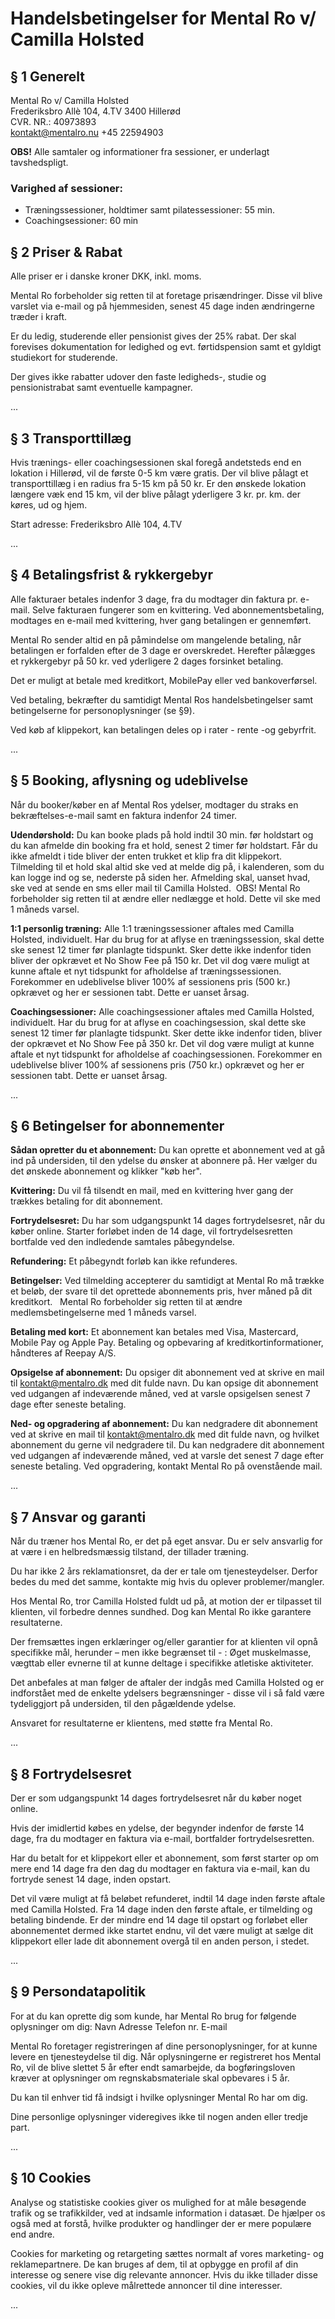 # Handelsbetingelser for Mental Ro v/ Camilla Holsted

## § 1 Generelt

Mental Ro v/ Camilla Holsted  
Frederiksbro Allè 104, 4.TV 
3400 Hillerød  
CVR. NR.: 40973893  
kontakt@mentalro.nu
+45 22594903  

**OBS!** Alle samtaler og informationer fra sessioner, er underlagt tavshedspligt.

### Varighed af sessioner:

- Træningssessioner, holdtimer samt pilatessessioner: 55 min.
- Coachingsessioner: 60 min

## § 2 Priser & Rabat

Alle priser er i danske kroner DKK, inkl. moms.

Mental Ro forbeholder sig retten til at foretage prisændringer. Disse vil blive varslet via e-mail og på hjemmesiden, senest 45 dage inden ændringerne træder i kraft.

Er du ledig, studerende eller pensionist gives der 25% rabat. Der skal forevises dokumentation for ledighed og evt. førtidspension samt et gyldigt studiekort for studerende. 

Der gives ikke rabatter udover den faste ledigheds-, studie og pensionistrabat samt eventuelle kampagner.

...

## § 3 Transporttillæg

Hvis trænings- eller coachingsessionen skal foregå andetsteds end en lokation i Hillerød, vil de første 0-5 km være gratis.
Der vil blive pålagt et transporttillæg i en radius fra 5-15 km på 50 kr.
Er den ønskede lokation længere væk end 15 km, vil der blive pålagt yderligere 3 kr. pr. km. der køres, ud og hjem.

Start adresse: Frederiksbro Allè 104, 4.TV

...

## § 4 Betalingsfrist & rykkergebyr

Alle fakturaer betales indenfor 3 dage, fra du modtager din faktura pr. e-mail. Selve fakturaen fungerer som en kvittering. Ved abonnementsbetaling, modtages en e-mail med kvittering, hver gang betalingen er gennemført.

Mental Ro sender altid en på påmindelse om mangelende betaling, når betalingen er forfalden efter de 3 dage er overskredet. Herefter pålægges et rykkergebyr på 50 kr. ved yderligere 2 dages forsinket betaling.

Det er muligt at betale med kreditkort, MobilePay eller ved bankoverførsel.

Ved betaling, bekræfter du samtidigt Mental Ros handelsbetingelser samt betingelserne for personoplysninger (se §9). 

Ved køb af klippekort, kan betalingen deles op i rater - rente -og gebyrfrit.

...

## § 5 Booking, aflysning og udeblivelse

Når du booker/køber en af Mental Ros ydelser, modtager du straks en bekræftelses-e-mail samt en faktura indenfor 24 timer.

**Udendørshold:**
Du kan booke plads på hold indtil 30 min. før holdstart og du kan afmelde din booking fra et hold, senest 2 timer før holdstart. Får du ikke afmeldt i tide bliver der enten trukket et klip fra dit klippekort.
Tilmelding til et hold skal altid ske ved at melde dig på, i kalenderen, som du kan logge ind og se, nederste på siden her. Afmelding skal, uanset hvad, ske ved at sende en sms eller mail til Camilla Holsted. 
OBS! Mental Ro forbeholder sig retten til at ændre eller nedlægge et hold. Dette vil ske med 1 måneds varsel.

**1:1 personlig træning:**
Alle 1:1 træningssessioner aftales med Camilla Holsted, individuelt. Har du brug for at aflyse en træningssession, skal dette ske senest 12 timer før planlagte tidspunkt. Sker dette ikke indenfor tiden bliver der opkrævet et No Show Fee på 150 kr. Det vil dog være muligt at kunne aftale et nyt tidspunkt for afholdelse af træningssessionen. Forekommer en udeblivelse bliver 100% af sessionens pris (500 kr.) opkrævet og her er sessionen tabt. Dette er uanset årsag. 

**Coachingsessioner:**
Alle coachingsessioner aftales med Camilla Holsted, individuelt. Har du brug for at aflyse en coachingsession, skal dette ske senest 12 timer før planlagte tidspunkt. Sker dette ikke indenfor tiden, bliver der opkrævet et No Show Fee på 350 kr. Det vil dog være muligt at kunne aftale et nyt tidspunkt for afholdelse af coachingsessionen. Forekommer en udeblivelse bliver 100% af sessionens pris (750 kr.) opkrævet og her er sessionen tabt. Dette er uanset årsag. 

...

## § 6 Betingelser for abonnementer

**Sådan opretter du et abonnement:**
Du kan oprette et abonnement ved at gå ind på undersiden, til den ydelse du ønsker at abonnere på. Her vælger du det ønskede abonnement og klikker "køb her". 

**Kvittering:**
Du vil få tilsendt en mail, med en kvittering hver gang der trækkes betaling for dit abonnement. 

**Fortrydelsesret:**
Du har som udgangspunkt 14 dages fortrydelsesret, når du køber online. Starter forløbet inden de 14 dage, vil fortrydelsesretten bortfalde ved den indledende samtales påbegyndelse. 

**Refundering:**
Et påbegyndt forløb kan ikke refunderes. 

**Betingelser:**
Ved tilmelding accepterer du samtidigt at Mental Ro må trække et beløb, der svare til det oprettede abonnements pris, hver måned på dit kreditkort.  
Mental Ro forbeholder sig retten til at ændre medlemsbetingelserne med 1 måneds varsel. 

**Betaling med kort:**
Et abonnement kan betales med Visa, Mastercard, Mobile Pay og Apple Pay. Betaling og opbevaring af kreditkortinformationer, håndteres af Reepay A/S. 

**Opsigelse af abonnement:**
Du opsiger dit abonnement ved at skrive en mail til kontakt@mentalro.dk med dit fulde navn. Du kan opsige dit abonnement ved udgangen af indeværende måned, ved at varsle opsigelsen senest 7 dage efter seneste betaling. 

**Ned- og opgradering af abonnement:**
Du kan nedgradere dit abonnement ved at skrive en mail til kontakt@mentalro.dk med dit fulde navn, og hvilket abonnement du gerne vil nedgradere til. Du kan nedgradere dit abonnement ved udgangen af indeværende måned, ved at varsle det senest 7 dage efter seneste betaling. Ved opgradering, kontakt Mental Ro på ovenstående mail. 


...

## § 7 Ansvar og garanti

Når du træner hos Mental Ro, er det på eget ansvar. Du er selv ansvarlig for at være i en helbredsmæssig tilstand, der tillader træning.

Du har ikke 2 års reklamationsret, da der er tale om tjenesteydelser. Derfor bedes du med det samme, kontakte mig hvis du oplever problemer/mangler.

Hos Mental Ro, tror Camilla Holsted fuldt ud på, at motion der er tilpasset til klienten, vil forbedre dennes sundhed. Dog kan Mental Ro ikke garantere resultaterne. 

Der fremsættes ingen erklæringer og/eller garantier for at klienten vil opnå specifikke mål, herunder – men ikke begrænset til - : Øget muskelmasse, vægttab eller evnerne til at kunne deltage i specifikke atletiske aktiviteter. 

Det anbefales at man følger de aftaler der indgås med Camilla Holsted og er indforstået med de enkelte ydelsers begrænsninger - disse vil i så fald være tydeliggjort på undersiden, til den pågældende ydelse.  

Ansvaret for resultaterne er klientens, med støtte fra Mental Ro.

...

## § 8 Fortrydelsesret

Der er som udgangspunkt 14 dages fortrydelsesret når du køber noget online.

Hvis der imidlertid købes en ydelse, der begynder indenfor de første 14 dage, fra du modtager en faktura via e-mail, bortfalder fortrydelsesretten.

Har du betalt for et klippekort eller et abonnement, som først starter op om mere end 14 dage fra den dag du modtager en faktura via e-mail, kan du fortryde senest 14 dage, inden opstart.

Det vil være muligt at få beløbet refunderet, indtil 14 dage inden første aftale med Camilla Holsted. Fra 14 dage inden den første aftale, er tilmelding og betaling bindende. Er der mindre end 14 dage til opstart og forløbet eller abonnementet dermed ikke startet endnu, vil det være muligt at sælge dit klippekort eller lade dit abonnement overgå til en anden person, i stedet. 

...

## § 9 Persondatapolitik

For at du kan oprette dig som kunde, har Mental Ro brug for følgende oplysninger om dig:
Navn
Adresse
Telefon nr.
E-mail

Mental Ro foretager registreringen af dine personoplysninger, for at kunne levere en tjenesteydelse til dig.
Når oplysningerne er registreret hos Mental Ro, vil de blive slettet 5 år efter endt samarbejde, da bogføringsloven kræver at oplysninger om regnskabsmateriale skal opbevares i 5 år.

Du kan til enhver tid få indsigt i hvilke oplysninger Mental Ro har om dig.

Dine personlige oplysninger videregives ikke til nogen anden eller tredje part.

...

## § 10 Cookies

Analyse og statistiske cookies giver os mulighed for at måle besøgende trafik og se trafikkilder, ved at indsamle information i datasæt. De hjælper os også med at forstå, hvilke produkter og handlinger der er mere populære end andre.

Cookies for marketing og retargeting sættes normalt af vores marketing- og reklamepartnere. De kan bruges af dem, til at opbygge en profil af din interesse og senere vise dig relevante annoncer. Hvis du ikke tillader disse cookies, vil du ikke opleve målrettede annoncer til dine interesser.

...
